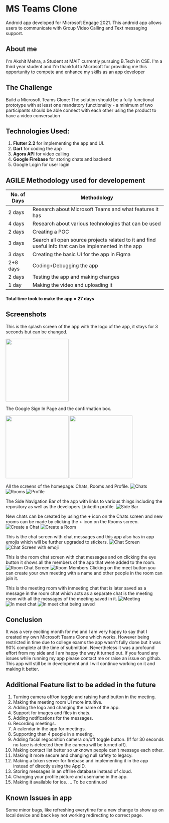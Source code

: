 # MS Teams Clone

Android app developed for Microsoft Engage 2021. This android app allows users to communicate with Group Video Calling and Text messaging support.

## About me
I'm Akshit Mehra, a Student at MAIT currently pursuing B.Tech in CSE. I'm a third year student and I'm thankful to Microsoft for providing me this opportunity to compete and enhance my skills as an app developer

## The Challenge

Build a Microsoft Teams Clone: The solution should be a fully functional prototype with at least one mandatory functionality - a minimum of two participants should be able connect with each other using the product to have a video conversation

## Technologies Used:

1. __Flutter 2.2__ for implementing the app and UI.
2. __Dart__ for coding the app
3. __Agora API__ for video calling
4. __Google Firebase__ for storing chats and backend
5. Google Login for user login


## AGILE Methodology used for developement

|No. of Days|Methodology|
|-------|------------------|
|2 days| Research about Microsoft Teams and what features it has |
|4 days| Research about various technologies that can be used |
|2 days| Creating a POC |
|3 days| Search all open source projects related to it and find useful info that can be implemented in the app |
|3 days| Creating the basic UI for the app in Figma |
|2+8 days| Coding+Debugging the app |
|2 days| Testing the app and making changes |
|1 day| Making the video and uploading it |

#### Total time took to make the app = 27 days

## Screenshots

This is the splash screen of the app with the logo of the app, it stays for 3 seconds but can be changed.

<img src="/screenshots/1.jpg" alt="" width="200"/>

The Google Sign In Page and the confirmation box.

<img src="/screenshots/2.jpg" alt="" width="200"/>  <img src="/screenshots/3.jpg" alt="" width="200"/>

All the screens of the homepage: Chats, Rooms and Profile.
![Chats](/screenshots/5.jpg)  ![Rooms](/screenshots/4.jpg)  ![Profile](/screenshots/6.jpg)

The Side Navigation Bar of the app with links to various things including the repository as well as the developers LinkedIn profile.
![Side Bar](/screenshots/7.jpg)

New chats can be created by using the __+__ icon on the Chats screen and new rooms can be made by clicking the __+__ icon on the Rooms screen.
![Create a Chat](/screenshots/8.jpg)  ![Create a Room](/screenshots/9.jpg)

This is the chat screen with chat messages and this app also has in app emojis which will be further upgraded to stickers.
![Chat Screen](/screenshots/12.jpg)  ![Chat Screen with emoji](/screenshots/13.jpg)

This is the room chat screen with chat messages and on clicking the eye button it shows all the members of the app that were added to the room.
![Room Chat Screen](/screenshots/10.jpg)  ![Room Members](/screenshots/11.jpg)
Clicking on the meet button you can create your own meeting with a name and other people in the room can join it.

This is the meeting room with inmeeting chat that is later saved as a message in the room chat which acts as a separate chat is the meeting room with all the messages of the meeting saved in it. 
![Meeting](/screenshots/14.jpg)  ![In meet chat](/screenshots/15.jpg)  ![In meet chat being saved](/screenshots/16.jpg)

## Conclusion

It was a very exciting month for me and I am very happy to say that I created my own Microsoft Teams Clone which works. However being restricted in time due to college exams the app wasn't fully done but it was 90% complete at the time of submittion. Nevertheless it was a profound effort from my side and I am happy the way it turned out. 
If you found any issues while running my app please contact me or raise an issue on github.
This app will still be in development and I will continue working on it and making it better.

## Additional Feature list to be added in the future

1. Turning camera off/on toggle and raising hand button in the meeting.
2. Making the meeting room UI more intuitive.
3. Adding the logo and changing the name of the app.
4. Support for images and files in chats.
5. Adding notifications for the messages.
6. Recording meetings.
7. A calendar in the app for meetings.
8. Supporting than 4 people in a meeting.
9. Adding facial regocnition camera on/off toggle button. (If for 30 seconds no face is detected then the camera will be turned off). 
10. Making contact list better so unknown people can't message each other.
11. Making it more secure and changing null safety to legacy.
12. Making a token server for firebase and implementing it in the app instead of directly using the AppID.
13. Storing messages in an offline database instead of cloud.
14. Changing your profile picture and username in the app.
15. Making it available for ios.
... To be continued

## Known Issues in app

Some minor bugs, like refreshing everytime for a new change to show up on local device and back key not working redirecting to correct page.
